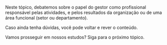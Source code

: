 Neste tópico, debatemos sobre o papel do gestor como profissional responsável pelas atividades, e pelos resultados da organização ou de uma área funcional (setor ou departamento).

Caso ainda tenha dúvidas, você pode voltar e rever o conteúdo.

Vamos prosseguir em nossos estudos? Siga para o próximo tópico.